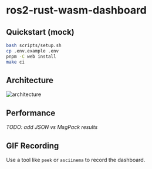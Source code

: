 # ros2-rust-wasm-dashboard

## Quickstart (mock)

```bash
bash scripts/setup.sh
cp .env.example .env
pnpm -C web install
make ci
```

## Architecture

![architecture](docs/architecture.png)

## Performance

_TODO: add JSON vs MsgPack results_

## GIF Recording

Use a tool like `peek` or `asciinema` to record the dashboard.

